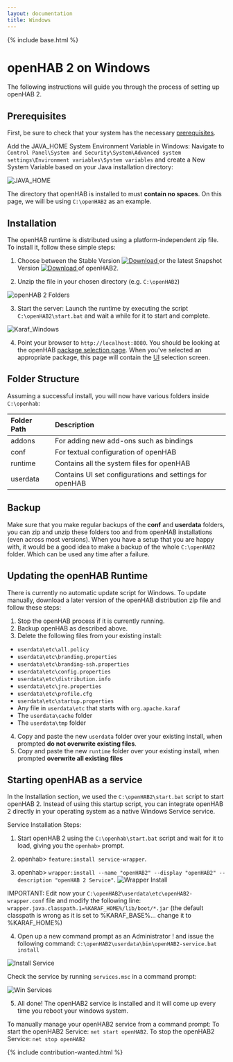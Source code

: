 ```yaml
---
layout: documentation
title: Windows
---
```


{% include base.html %}

# openHAB 2 on Windows

The following instructions will guide you through the process of setting up openHAB 2.

## Prerequisites

First, be sure to check that your system has the necessary [prerequisites]({{base}}/installation/index.html#prerequisites).

Add the JAVA_HOME System Environment Variable in Windows: Navigate to
`Control Panel\System and Security\System\Advanced system settings\Environment variables\System variables` and create a New System Variable based on your Java installation directory:

![JAVA_HOME](http://imageshack.com/a/img921/5017/HZjFl6.png)

The directory that openHAB is installed to must **contain no spaces**.
On this page, we will be using `C:\openHAB2` as an example.

## Installation

The openHAB runtime is distributed using a platform-independent zip file. 
To install it, follow these simple steps:

1. Choose between the Stable Version [ ![Download](https://api.bintray.com/packages/openhab/mvn/openhab-distro/images/download.svg) ](https://bintray.com/openhab/mvn/download_file?file_path=org%2Fopenhab%2Fdistro%2Fopenhab%2F2.0.0%2Fopenhab-2.0.0.zip) or the latest Snapshot Version [ ![Download](https://api.bintray.com/packages/openhab/mvn/openhab-distro/images/download.svg?version=2.1.0) ](https://openhab.ci.cloudbees.com/job/openHAB-Distribution/lastSuccessfulBuild/artifact/distributions/openhab/target/openhab-2.1.0-SNAPSHOT.zip) of openHAB2.

2. Unzip the file in your chosen directory (e.g. `C:\openHAB2`)

![openHAB 2 Folders](http://imageshack.com/a/img924/8420/QHo9LU.png)

3. Start the server: Launch the runtime by executing the script `C:\openHAB2\start.bat` and wait a while for it to start and complete.

![Karaf_Windows](http://imageshack.com/a/img921/5466/TOJADy.png)

4. Point your browser to `http://localhost:8080`. You should be looking at the openHAB [package selection page]({{base}}/configuration/packages.html). 
   When you've selected an appropriate package, this page will contain the [UI]({{base}}/addons/uis.html) selection screen.

## Folder Structure

Assuming a successful install, you will now have various folders inside `C:\openhab`:

| Folder Path | Description                             
|:----------- |:-----------
| addons      | For adding new add-ons such as bindings
| conf        | For textual configuration of openHAB
| runtime     | Contains all the system files for openHAB
| userdata    | Contains UI set configurations and settings for openHAB

## Backup

Make sure that you make regular backups of the **conf** and **userdata** folders, you can zip and unzip these folders too and from openHAB installations (even across most versions). 
When you have a setup that you are happy with, it would be a good idea to make a backup of the whole `C:\openHAB2` folder. Which can be used any time after a failure.

## Updating the openHAB Runtime

There is currently no automatic update script for Windows. To update manually, download a later version of the openHAB distribution zip file and follow these steps:

1. Stop the openHAB process if it is currently running.
2. Backup openHAB as described above.
3. Delete the following files from your existing install:
 - `userdata\etc\all.policy`
 - `userdata\etc\branding.properties`
 - `userdata\etc\branding-ssh.properties`
 - `userdata\etc\config.properties`
 - `userdata\etc\distribution.info`
 - `userdata\etc\jre.properties`
 - `userdata\etc\profile.cfg`
 - `userdata\etc\startup.properties`
 - Any file in `userdata\etc` that starts with `org.apache.karaf`
 - The `userdata\cache` folder
 - The `userdata\tmp` folder
4. Copy and paste the new `userdata` folder over your existing install, when prompted **do not overwrite existing files**.
5. Copy and paste the new `runtime` folder over your existing install, when prompted **overwrite all existing files**

## Starting openHAB as a service

In the Installation section, we used the `C:\openHAB2\start.bat` script to start openHAB 2.
Instead of using this startup script, you can integrate openHAB 2 directly in your operating system as a native Windows Service service.

Service Installation Steps:

1. Start openHAB 2 using the `C:\openhab\start.bat` script and wait for it to load, giving you the `openhab>` prompt.

2. openhab> `feature:install service-wrapper`.

3. openhab> `wrapper:install --name "openHAB2" --display "openHAB2" --description "openHAB 2 Service"`.
![Wrapper Install](http://imageshack.com/a/img921/6968/DeSTew.png)

IMPORTANT: Edit now your `C:\openHAB2\userdata\etc\openHAB2-wrapper.conf` file and modify the following line:
`wrapper.java.classpath.1=%KARAF_HOME%/lib/boot/*.jar` (the default classpath is wrong as it is set to %KARAF_BASE%... change it to %KARAF_HOME%)

4. Open up a new command prompt as an Administrator ! and issue the following command:
`C:\openHAB2\userdata\bin\openHAB2-service.bat install`

![Install Service](http://imageshack.com/a/img923/6505/xEWhcv.png)

Check the service by running `services.msc` in a command prompt:

![Win Services](http://imageshack.com/a/img923/2203/qbqwBD.png)

5. All done!  The openHAB2 service is installed and it will come up every time you reboot your windows system.

To manually manage your openHAB2 service from a command prompt: To start the openHAB2 Service: `net start openHAB2`. To stop the openHAB2 Service: `net stop openHAB2`

{% include contribution-wanted.html %}
